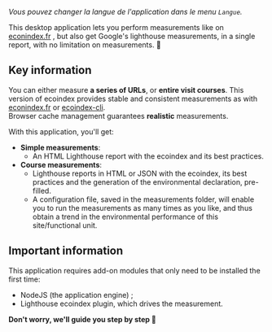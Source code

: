 _Vous pouvez changer la langue de l'application dans le menu `Langue`._

This desktop application lets you perform measurements like on [econindex.fr](https://econindex.fr) , but also get Google's lighthouse measurements, in a single report, with no limitation on measurements. 🎉

## Key information

You can either measure **a series of URLs**, or **entire visit courses**.
This version of ecoindex provides stable and consistent measurements as with [econindex.fr](https://econindex.fr) or [ecoindex-cli](https://github.com/cnumr/ecoindex_python_fullstack/blob/main/projects/ecoindex_cli/README.md).  
Browser cache management guarantees **realistic** measurements.

With this application, you'll get:

-   **Simple measurements**:
    -   An HTML Lighthouse report with the ecoindex and its best practices.
-   **Course measurements**:
    -   Lighthouse reports in HTML or JSON with the ecoindex, its best practices and the generation of the environmental declaration, pre-filled.
    -   A configuration file, saved in the measurements folder, will enable you to run the measurements as many times as you like, and thus obtain a trend in the environmental performance of this site/functional unit.

## Important information

This application requires add-on modules that only need to be installed the first time:

-   NodeJS (the application engine) ;
-   Lighthouse ecoindex plugin, which drives the measurement.

**Don't worry, we'll guide you step by step 🙏**
